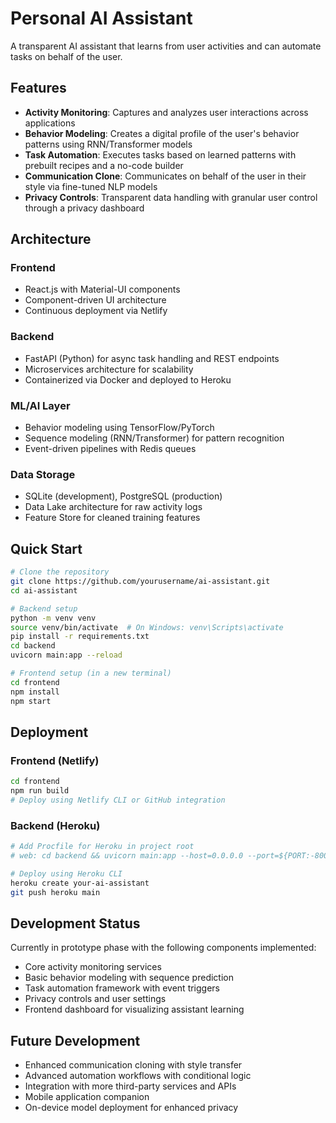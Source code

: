 # Personal AI Assistant

A transparent AI assistant that learns from user activities and can automate tasks on behalf of the user.

## Features

- **Activity Monitoring**: Captures and analyzes user interactions across applications
- **Behavior Modeling**: Creates a digital profile of the user's behavior patterns using RNN/Transformer models
- **Task Automation**: Executes tasks based on learned patterns with prebuilt recipes and a no-code builder
- **Communication Clone**: Communicates on behalf of the user in their style via fine-tuned NLP models
- **Privacy Controls**: Transparent data handling with granular user control through a privacy dashboard

## Architecture

### Frontend
- React.js with Material-UI components
- Component-driven UI architecture
- Continuous deployment via Netlify

### Backend
- FastAPI (Python) for async task handling and REST endpoints
- Microservices architecture for scalability
- Containerized via Docker and deployed to Heroku

### ML/AI Layer
- Behavior modeling using TensorFlow/PyTorch
- Sequence modeling (RNN/Transformer) for pattern recognition
- Event-driven pipelines with Redis queues

### Data Storage
- SQLite (development), PostgreSQL (production)
- Data Lake architecture for raw activity logs
- Feature Store for cleaned training features

## Quick Start

```bash
# Clone the repository
git clone https://github.com/yourusername/ai-assistant.git
cd ai-assistant

# Backend setup
python -m venv venv
source venv/bin/activate  # On Windows: venv\Scripts\activate
pip install -r requirements.txt
cd backend
uvicorn main:app --reload

# Frontend setup (in a new terminal)
cd frontend
npm install
npm start
```

## Deployment

### Frontend (Netlify)
```bash
cd frontend
npm run build
# Deploy using Netlify CLI or GitHub integration
```

### Backend (Heroku)
```bash
# Add Procfile for Heroku in project root
# web: cd backend && uvicorn main:app --host=0.0.0.0 --port=${PORT:-8000}

# Deploy using Heroku CLI
heroku create your-ai-assistant
git push heroku main
```

## Development Status

Currently in prototype phase with the following components implemented:
- Core activity monitoring services
- Basic behavior modeling with sequence prediction
- Task automation framework with event triggers
- Privacy controls and user settings
- Frontend dashboard for visualizing assistant learning

## Future Development
- Enhanced communication cloning with style transfer
- Advanced automation workflows with conditional logic
- Integration with more third-party services and APIs
- Mobile application companion
- On-device model deployment for enhanced privacy

